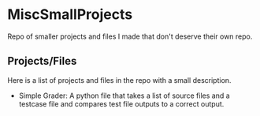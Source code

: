 # MiscSmallProjects
Repo of smaller projects and files I made that don't deserve their own repo.

## Projects/Files
Here is a list of projects and files in the repo with a small description.
- Simple Grader: A python file that takes a list of source files and a testcase file and compares test file outputs to a correct output.
